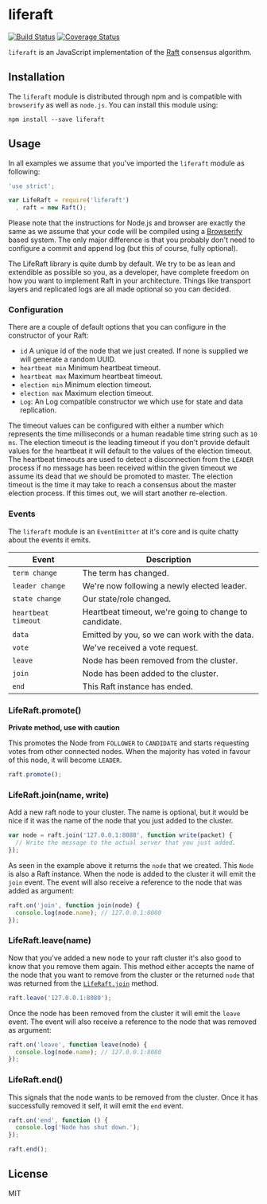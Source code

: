 # liferaft

[![Build Status](https://travis-ci.org/unshiftio/liferaft.svg?branch=master)](https://travis-ci.org/unshiftio/liferaft)
[![Coverage Status](https://coveralls.io/repos/unshiftio/liferaft/badge.png?branch=master)](https://coveralls.io/r/unshiftio/liferaft?branch=master)

`liferaft` is an JavaScript implementation of the [Raft] consensus algorithm. 

## Installation

The `liferaft` module is distributed through npm and is compatible with
`browserify` as well as `node.js`. You can install this module using:

```
npm install --save liferaft
```

## Usage

In all examples we assume that you've imported the `liferaft` module as
following:

```js
'use strict';

var LifeRaft = require('liferaft')
  , raft = new Raft();
```

Please note that the instructions for Node.js and browser are exactly the same
as we assume that your code will be compiled using a [Browserify] based system.
The only major difference is that you probably don't need to configure a commit
and append log (but this of course, fully optional).

The LifeRaft library is quite dumb by default. We try to be as lean and
extendible as possible so you, as a developer, have complete freedom on how you
want to implement Raft in your architecture. Things like transport layers and
replicated logs are all made optional so you can decided.

### Configuration

There are a couple of default options that you can configure in the constructor
of your Raft:

- `id` A unique id of the node that we just created. If none is supplied we will
  generate a random UUID.
- `heartbeat min` Minimum heartbeat timeout.
- `heartbeat max` Maximum heartbeat timeout.
- `election min` Minimum election timeout.
- `election max` Maximum election timeout.
- `Log`: An Log compatible constructor we which use for state and data
  replication. 

The timeout values can be configured with either a number which represents the
time milliseconds or a human readable time string such as `10 ms`. The election
timeout is the leading timeout if you don't provide default values for the
heartbeat it will default to the values of the election timeout. The heartbeat
timeouts are used to detect a disconnection from the `LEADER` process if no
message has been received within the given timeout we assume its dead that we
should be promoted to master. The election timeout is the time it may take to
reach a consensus about the master election process. If this times out, we will
start another re-election.

### Events

The `liferaft` module is an `EventEmitter` at it's core and is quite chatty
about the events it emits.

Event               | Description
--------------------|------------------------------------------------------
`term change`       | The term has changed.
`leader change`     | We're now following a newly elected leader.
`state change`      | Our state/role changed.
`heartbeat timeout` | Heartbeat timeout, we're going to change to candidate.
`data`              | Emitted by you, so we can work with the data.
`vote`              | We've received a vote request.
`leave`             | Node has been removed from the cluster.
`join`              | Node has been added to the cluster.
`end`               | This Raft instance has ended.

### LifeRaft.promote()

**Private method, use with caution**

This promotes the Node from `FOLLOWER` to `CANDIDATE` and starts requesting
votes from other connected nodes. When the majority has voted in favour of this
node, it will become `LEADER`.

```js
raft.promote();
```

### LifeRaft.join(name, write)

Add a new raft node to your cluster. The name is optional, but it would be nice
if it was the name of the node that you just added to the cluster.

```js
var node = raft.join('127.0.0.1:8080', function write(packet) {
  // Write the message to the actual server that you just added.
});
```

As seen in the example above it returns the `node` that we created. This `Node`
is also a Raft instance. When the node is added to the cluster it will emit the
`join` event. The event will also receive a reference to the node that was added
as argument:

```js
raft.on('join', function join(node) {
  console.log(node.name); // 127.0.0.1:8080
});
```

### LifeRaft.leave(name)

Now that you've added a new node to your raft cluster it's also good to know
that you remove them again. This method either accepts the name of the node that
you want to remove from the cluster or the returned `node` that was returned
from the [`LifeRaft.join`](#liferaftjoin) method.

```js
raft.leave('127.0.0.1:8080');
```

Once the node has been removed from the cluster it will emit the `leave` event.
The event will also receive a reference to the node that was removed as
argument:

```js
raft.on('leave', function leave(node) {
  console.log(node.name); // 127.0.0.1:8080
});
```

### LifeRaft.end()

This signals that the node wants to be removed from the cluster. Once it has
successfully removed it self, it will emit the `end` event.

```js
raft.on('end', function () {
  console.log('Node has shut down.');
});

raft.end();
```

## License

MIT

[Raft]: https://ramcloud.stanford.edu/raft.pdf
[Browserify]: http://browserify.org/
